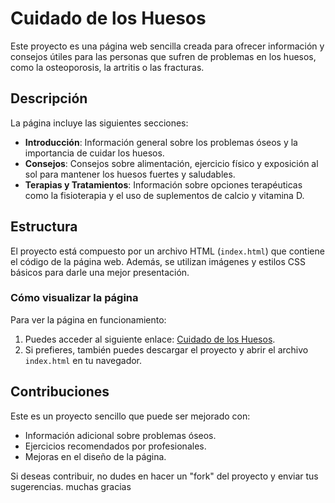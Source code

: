 # Cuidado de los Huesos

Este proyecto es una página web sencilla creada para ofrecer información y consejos útiles para las personas que sufren de problemas en los huesos, como la osteoporosis, la artritis o las fracturas.

## Descripción

La página incluye las siguientes secciones:
- **Introducción**: Información general sobre los problemas óseos y la importancia de cuidar los huesos.
- **Consejos**: Consejos sobre alimentación, ejercicio físico y exposición al sol para mantener los huesos fuertes y saludables.
- **Terapias y Tratamientos**: Información sobre opciones terapéuticas como la fisioterapia y el uso de suplementos de calcio y vitamina D.

## Estructura

El proyecto está compuesto por un archivo HTML (`index.html`) que contiene el código de la página web. Además, se utilizan imágenes y estilos CSS básicos para darle una mejor presentación.

### Cómo visualizar la página

Para ver la página en funcionamiento:
1. Puedes acceder al siguiente enlace: [Cuidado de los Huesos](https://tu-usuario.github.io/Cuidado-de-los-huesos/).
2. Si prefieres, también puedes descargar el proyecto y abrir el archivo `index.html` en tu navegador.

## Contribuciones

Este es un proyecto sencillo que puede ser mejorado con:
- Información adicional sobre problemas óseos.
- Ejercicios recomendados por profesionales.
- Mejoras en el diseño de la página.

Si deseas contribuir, no dudes en hacer un "fork" del proyecto y enviar tus sugerencias.
muchas gracias
